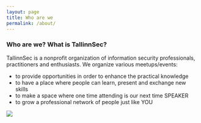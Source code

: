 ```yaml
---
layout: page
title: Who are we
permalink: /about/
---
```


### Who are we? What is TallinnSec?

TallinnSec is a nonprofit organization of information security professionals, practitioners and enthusiasts. We organize various meetups/events:

- to provide opportunities in order to enhance the practical knowledge
- to have a place where people can learn, present and exchange new skills
- to make a space where one time attending is our next time SPEAKER
- to grow a professional network of people just like YOU

![](../images/tallinnsec_dubliners.jpg)
